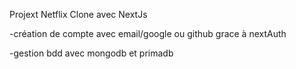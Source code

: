 Projext Netflix Clone avec NextJs

-création de compte avec email/google ou github grace à nextAuth

-gestion bdd avec mongodb et primadb



